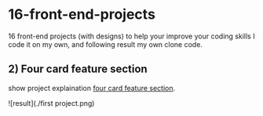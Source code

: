 # 16-front-end-projects
16 front-end projects (with designs) to help your improve your coding skills
I code it on my own, and following result my own clone code.

## 2) Four card feature section
show project explaination [four card feature section](https://www.frontendmentor.io/challenges/four-card-feature-section-weK1eFYK).

![result](./first project.png)
